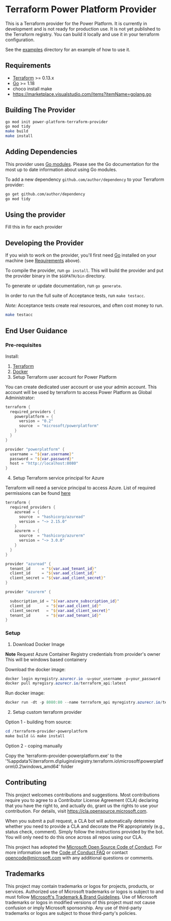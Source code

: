 # Terraform Power Platform Provider

This is a Terraform provider for the Power Platform. It is currently in development and is not ready for production use. It is not yet published to the Terraform registry. You can build it locally and use it in your terraform configuration.

See the [examples](./terraform-provider-powerplatform/examples) directory for an example of how to use it.

## Requirements

- [Terraform](https://www.terraform.io/downloads.html) >= 0.13.x
- [Go](https://golang.org/doc/install) >= 1.18
- choco install make
- <https://marketplace.visualstudio.com/items?itemName=golang.go>

## Building The Provider

```sh
go mod init power-platform-terraform-provider
go mod tidy
make build
make install
```

## Adding Dependencies

This provider uses [Go modules](https://github.com/golang/go/wiki/Modules).
Please see the Go documentation for the most up to date information about using Go modules.

To add a new dependency `github.com/author/dependency` to your Terraform provider:

```sh
go get github.com/author/dependency
go mod tidy
```

## Using the provider

Fill this in for each provider

## Developing the Provider

If you wish to work on the provider, you'll first need [Go](http://www.golang.org) installed on your machine (see [Requirements](#requirements) above).

To compile the provider, run `go install`. This will build the provider and put the provider binary in the `$GOPATH/bin` directory.

To generate or update documentation, run `go generate`.

In order to run the full suite of Acceptance tests, run `make testacc`.

*Note:* Acceptance tests create real resources, and often cost money to run.

```sh
make testacc
```

## End User Guidance

### Pre-requisites  

Install:

1. [Terraform](https://www.terraform.io/downloads.html)
2. [Docker](https://www.docker.com/products/docker-desktop/)
3. Setup Terraform user account for Power Platform

You can create dedicated user account or use your admin account. This account will be used by terraform to access Power Platform as Global Administrator:

```powershell
terraform {
  required_providers {
    powerplatform = {
      version = "0.2"
      source  = "microsoft/powerplatform"
    }
  }
}

provider "powerplatform" {
  username = "${var.username}"
  password = "${var.password}"
  host = "http://localhost:8080"
}
```

4. Setup Terraform service principal for Azure

Terraform will need a service principal to access Azure. List of required permissions can be found [here](https://registry.terraform.io/providers/hashicorp/azurerm/latest/docs/guides/service_principal_client_secret)

```powershell
terraform {
  required_providers {
    azuread = {
      source  = "hashicorp/azuread"
      version = "~> 2.15.0"
    }
    azurerm = {
      source  = "hashicorp/azurerm"
      version = "~> 3.0.0"
    }
  }
}

provider "azuread" {
  tenant_id     = "${var.aad_tenant_id}"
  client_id     = "${var.aad_client_id}"
  client_secret = "${var.aad_client_secret}"
}

provider "azurerm" {

  subscription_id = "${var.azure_subscription_id}"
  client_id       = "${var.aad_client_id}"
  client_secret   = "${var.aad_client_secret}"
  tenant_id       = "${var.aad_tenant_id}"
}
```

### Setup

1. Download Docker Image

**Note**
Request Azure Container Registry credentials from provider's owner
This will be windows based containery

Download the docker image:

```powershell
docker login myregistry.azurecr.io -u=your_username -p=your_password
docker pull myregisry.azurecr.io/terraform_api:latest
```

Run docker image:

```powershell
docker run -dt -p 8080:80 --name terraform_api myregistry.azurecr.io/terraform_api:latest
```

2. Setup custom terraform provider

Option 1 - building from source:

```powershell
cd /terraform-provider-powerplatform
make build && make install
```

Option 2 - coping manually

Copy the 'terraform-provider-powerplatform.exe' to the '%appdata%\terraform.d\plugins\registry.terraform.io\microsoft\powerplatform\0.2\windows_amd64' folder

## Contributing

This project welcomes contributions and suggestions.  Most contributions require you to agree to a
Contributor License Agreement (CLA) declaring that you have the right to, and actually do, grant us
the rights to use your contribution. For details, visit https://cla.opensource.microsoft.com.

When you submit a pull request, a CLA bot will automatically determine whether you need to provide
a CLA and decorate the PR appropriately (e.g., status check, comment). Simply follow the instructions
provided by the bot. You will only need to do this once across all repos using our CLA.

This project has adopted the [Microsoft Open Source Code of Conduct](https://opensource.microsoft.com/codeofconduct/).
For more information see the [Code of Conduct FAQ](https://opensource.microsoft.com/codeofconduct/faq/) or
contact [opencode@microsoft.com](mailto:opencode@microsoft.com) with any additional questions or comments.

## Trademarks

This project may contain trademarks or logos for projects, products, or services. Authorized use of Microsoft 
trademarks or logos is subject to and must follow 
[Microsoft's Trademark & Brand Guidelines](https://www.microsoft.com/en-us/legal/intellectualproperty/trademarks/usage/general).
Use of Microsoft trademarks or logos in modified versions of this project must not cause confusion or imply Microsoft sponsorship.
Any use of third-party trademarks or logos are subject to those third-party's policies.
